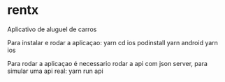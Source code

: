 # rentx
Aplicativo de aluguel de carros

Para instalar e rodar a aplicaçao:
yarn
cd ios podinstall
yarn android
yarn ios


Para rodar a aplicaçao é necessario rodar a api com json server, para simular uma api real:
yarn run api

